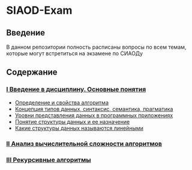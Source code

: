 # SIAOD-Exam

## Введение

В данном репозитории полность расписаны вопросы по всем темам, которые могут встретиться на экзамене по СИАОДу

## Содержание

### [I Введение в дисциплину. Основные понятия](https://github.com/Soup-o-Stat/SIAOD-Exam/blob/main/topic_1.md)
* [Определение и свойства алгоритма]()
* [Концепция типов данных, синтаксис, семантика, прагматика]()
* [Уровни представления данных в программных приложениях]()
* [Понятие структуры данных и ее назначение]()
* [Какие структуры данных называются линейными]()

### [II Анализ вычислительной сложности алгоритмов](https://github.com/Soup-o-Stat/SIAOD-Exam/blob/main/topic_2.md)

### [III Рекурсивные алгоритмы](https://github.com/Soup-o-Stat/SIAOD-Exam/blob/main/topic_3.md)